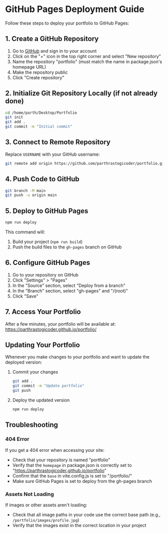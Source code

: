 # GitHub Pages Deployment Guide

Follow these steps to deploy your portfolio to GitHub Pages:

## 1. Create a GitHub Repository

1. Go to [GitHub](https://github.com) and sign in to your account
2. Click on the "+" icon in the top right corner and select "New repository"
3. Name the repository "portfolio" (must match the name in package.json's homepage URL)
4. Make the repository public
5. Click "Create repository"

## 2. Initialize Git Repository Locally (if not already done)

```bash
cd /home/parth/Desktop/Portfolio
git init
git add .
git commit -m "Initial commit"
```

## 3. Connect to Remote Repository

Replace `USERNAME` with your GitHub username:

```bash
git remote add origin https://github.com/parthrastogicoder/portfolio.git
```

## 4. Push Code to GitHub

```bash
git branch -M main
git push -u origin main
```

## 5. Deploy to GitHub Pages

```bash
npm run deploy
```

This command will:
1. Build your project (`npm run build`)
2. Push the build files to the `gh-pages` branch on GitHub

## 6. Configure GitHub Pages

1. Go to your repository on GitHub
2. Click "Settings" > "Pages"
3. In the "Source" section, select "Deploy from a branch"
4. In the "Branch" section, select "gh-pages" and "/(root)"
5. Click "Save"

## 7. Access Your Portfolio

After a few minutes, your portfolio will be available at:
https://parthrastogicoder.github.io/portfolio/

## Updating Your Portfolio

Whenever you make changes to your portfolio and want to update the deployed version:

1. Commit your changes
   ```bash
   git add .
   git commit -m "Update portfolio"
   git push
   ```

2. Deploy the updated version
   ```bash
   npm run deploy
   ```

## Troubleshooting

### 404 Error

If you get a 404 error when accessing your site:
- Check that your repository is named "portfolio"
- Verify that the `homepage` in package.json is correctly set to "https://parthrastogicoder.github.io/portfolio"
- Confirm that the `base` in vite.config.js is set to "/portfolio/"
- Make sure GitHub Pages is set to deploy from the gh-pages branch

### Assets Not Loading

If images or other assets aren't loading:
- Check that all image paths in your code use the correct base path (e.g., `/portfolio/images/profile.jpg`)
- Verify that the images exist in the correct location in your project
